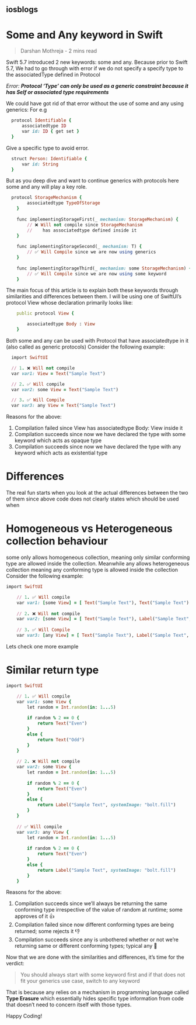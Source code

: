 ## iosblogs

# Some and Any keyword in Swift

> Darshan Mothreja - 2 mins read


Swift 5.7 introduced 2 new keywords:  some  and  any. Because prior to Swift 5.7, We had to go through with error if we do not specify a specify type to the associatedType defined in Protocol

_Error: **Protocol ‘Type’ can only be used as a generic constraint because it has Self or associated type requirements**_


We could have got rid of that error without the use of  some  and  any  using generics: For e.g

```ruby
  protocol Identifiable {
      associatedtype ID
      var id: ID { get set }
  }
```
Give a specific type to avoid error.

```ruby
  struct Person: Identifiable {
      var id: String
  }
```

But as you deep dive and want to continue generics with protocols here some and any will play a key role.

```ruby
  protocol StorageMechanism {
        associatedtype TypeOfStorage
    }
    
    func implementingStorageFirst(_ mechanism: StorageMechanism) {
        // ❌ Will not compile since StorageMechanism
        //    has associatedtype defined inside it
    }
    
    func implementingStorageSecond(_ mechanism: T) {
        // ✅ Will Compile since we are now using generics
    }
    
    func implementingStorageThird(_ mechanism: some StorageMechanism) {
        // ✅ Will Compile since we are now using some keyword
    }
  ```

The main focus of this article is to explain both these keywords through similarities and differences between them. I will be using one of SwiftUI’s protocol View whose declaration primarily looks like:

```ruby
    public protocol View {

        associatedtype Body : View
    }
 ```

Both  some  and  any  can be used with Protocol that have associatedtype in it (also called as generic protocols)
Consider the following example:

```ruby
  import SwiftUI

  // 1. ❌ Will not compile
  var var1: View = Text("Sample Text")

  // 2. ✅ Will compile
  var var2: some View = Text("Sample Text")

  // 3. ✅ Will Compile
  var var3: any View = Text("Sample Text")
```

Reasons for the above:
1. Compilation failed since  View  has  associatedtype Body: View  inside it
2. Compilation succeeds since now we have declared the type with  some  keyword which acts as opaque type
3. Compilation succeeds since now we have declared the type with  any  keyword which acts as existential type

# Differences
The real fun starts when you look at the actual differences between the two of them since above code does not clearly states which should be used when

# Homogeneous vs Heterogeneous collection behaviour

some  only allows homogeneous collection, meaning only similar conforming type are allowed inside the collection. Meanwhile  any  allows heterogeneous collection meaning any conforming type is allowed inside the collection
Consider the following example:

```ruby
import SwiftUI

    // 1. ✅ Will compile
    var var1: [some View] = [ Text("Sample Text"), Text("Sample Text") ]
    
    // 2. ❌ Will not compile
    var var2: [some View] = [ Text("Sample Text"), Label("Sample Text", systemImage: "bolt.fill") ]
    
    // 3. ✅ Will Compile
    var var3: [any View] = [ Text("Sample Text"), Label("Sample Text", systemImage: "bolt.fill") ]
  ```

Lets check one more example 

# Similar return type

```ruby
import SwiftUI

    // 1. ✅ Will compile
    var var1: some View {
        let random = Int.random(in: 1...5)
        
        if random % 2 == 0 {
            return Text("Even")
        }
        else {
            return Text("Odd")
        }
    }
    
    // 2. ❌ Will not compile
    var var2: some View {
        let random = Int.random(in: 1...5)
        
        if random % 2 == 0 {
            return Text("Even")
        }
        else {
            return Label("Sample Text", systemImage: "bolt.fill")
        }
    }
    
    // ✅ Will compile
    var var3: any View {
        let random = Int.random(in: 1...5)
        
        if random % 2 == 0 {
            return Text("Even")
        }
        else {
            return Label("Sample Text", systemImage: "bolt.fill")
        }
    }
```

Reasons for the above:
1. Compilation succeeds since we’ll always be returning the same conforming type irrespective of the value of random at runtime;  some  approves of it 👍
2. Compilation failed since now different conforming types are being returned;  some  rejects it 👎
3. Compilation succeeds since  any  is unbothered whether or not we’re returning same or different conforming types; typical  any  🥱

Now that we are done with the similarities and differences, it’s time for the verdict:

>You should always start with some keyword first and if that does not fit your generics use case, switch to  any  keyword

That is because  any  relies on a mechanism in programming language called **Type Erasure** which essentially hides specific type information from code that doesn’t need to concern itself with those types. 

Happy Coding!
